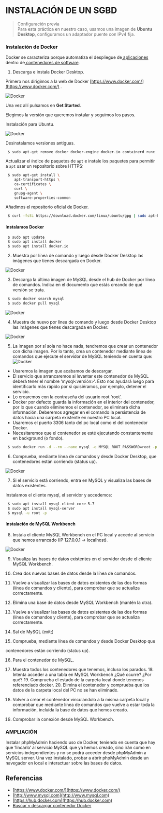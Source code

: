 # INSTALACIÓN DE UN SGBD 
> Configuración previa  
> Para esta práctica en nuestro caso, usamos una imagen de **Ubuntu Desktop**, configuramos un adaptador puente con IPv4 fija. 

### Instalación de Docker

Docker se caracteriza porque automatiza el despliegue de[ aplicaciones](https://es.wikipedia.org/wiki/Aplicaci%C3%B3n_inform%C3%A1tica) dentro de[ contenedores de software](https://es.wikipedia.org/wiki/Contenedores_de_software). 

1. Descarga e instala Docker Desktop.

Primero nos dirigimos a la web de Docker  [https://www.docker.com/](https://www.docker.com/) . 

![Docker](images/docker.png "image_Docker")

Una vez allí pulsamos en **Get Started**.

Elegimos la versión que queremos instalar y seguimos los pasos.

Instalación para Ubuntu.

![Docker](images/docker_ubu.png "image_Docker")

Desinstalamos versiones antiguas. 

`` $ sudo apt-get remove docker docker-engine docker.io containerd runc`` 

Actualizar el índice de paquetes de ``apt`` e instale los paquetes para permitir a ``apt`` usar un repositorio sobre HTTPS: 

```bash
 $ sudo apt-get install \ 
    apt-transport-https \ 
    ca-certificates \ 
    curl \ 
    gnupg-agent \ 
    software-properties-common
```

Añadimos el repositorio oficial de Docker. 

```bash 
 $ curl -fsSL https://download.docker.com/linux/ubuntu/gpg | sudo apt-key add 
```

#### Instalamos Docker
```bash
 $ sudo apt update
 $ sudo apt install docker
 $ sudo apt install docker.io
```
2. Muestra por línea de comando y luego desde Docker Desktop las imágenes que  tienes descargada en Docker.

![Docker](images/docker_ubu1.png "image_Docker")

3. Descarga la última imagen de MySQL desde el hub de Docker por línea de  comandos. Indica en el documento que estás creando de  qué versión se trata.

```bash
 $ sudo docker search mysql
 $ sudo docker pull mysql
```

![Docker](images/docker_ubu2.png "image_Docker")

4. Muestra de nuevo por línea de comando y luego desde Docker Desktop las  imágenes que tienes descargada en Docker.

![Docker](images/docker_ubu3.png "image_Docker")

5. La imagen por sí sola no hace nada, tendremos que crear un contenedor con dicha imagen. Por lo tanto, crea un contenedor mediante línea de comandos que ejecute el servidor de MySQL teniendo en cuenta que: 
![Docker](images/image1.png "Docker")
*   Usaremos la imagen que acabamos de descargar. 
*   El servicio que arrancaremos al levantar este contenedor de MySQL deberá  tener el nombre ‘mysql&lt;versión>’. Esto nos ayudará luego para identificarlo  más rápido por si quisiéramos, por ejemplo, detener el servicio. 
*   Lo crearemos con la contraseña del usuario root ‘root’. 
*   Docker por defecto guarda la información en el interior del contenedor, por lo  que cuando eliminemos el contenedor, se eliminará dicha información.  Deberemos agregar en el comando la persistencia de datos hacia una carpeta  existente en nuestro PC local. 
*   Usaremos el puerto 3306 tanto del pc local como el del contenedor Docker.
*   Necesitaremos que el contenedor se esté ejecutando constantemente en  background (o fondo). 

```bash
 $ sudo docker run -d --rm --name mysql -e MYSQL_ROOT_PASSWORD=root -p 3306:3306 -v mysql_data:/var/lib/mysql mysql:8.0.22
```

6. Comprueba, mediante línea de comandos y desde Docker Desktop, que  contenedores están corriendo (status up). 

![Docker](images/docker_ubu4.png "image_Docker")

7. Si el servicio está corriendo, entra en MySQL y visualiza las bases de datos  existentes. 

Instalamos el cliente mysql, el servidor y accedemos: 

```bash
 $ sudo apt install mysql-client-core-5.7
 $ sudo apt install mysql-server
 $ mysql -u root -p
```

#### Instalación de MySQL Workbench

8. Instala el cliente MySQL Workbench en el PC local y accede al servicio que hemos arrancado (IP 127.0.0.1 -> localhost). 

![Docker](images/docker_work1.png "image_Docker")

9. Visualiza las bases de datos existentes en el servidor desde el cliente MySQL Workbench. 

10. Crea dos nuevas bases de datos desde la línea de comandos. 

11. Vuelve a visualizar las bases de datos existentes de las dos formas (línea de  comandos y cliente), para comprobar que se actualiza correctamente. 

12. Elimina una base de datos desde MySQL Workbench (mantén la otra). 

13. Vuelve a visualizar las bases de datos existentes de las dos formas (línea de  comandos y cliente), para comprobar que se actualiza correctamente. 

14. Sal de MySQL (exit;) 

15. Comprueba, mediante línea de comandos y desde Docker Desktop que 

contenedores están corriendo (status up). 

16. Para el contenedor de MySQL. 

17. Muestra todos los contenedores que tenemos, incluso los parados. 18. Intenta acceder a una tabla en MySQL Workbench ¿Qué ocurre? ¿Por qué? 19. Comprueba el estado de la carpeta local donde tenemos referenciado docker. 20. Elimina el contenedor y comprueba que los datos de la carpeta local del PC no se  han eliminado. 

21. Volver a crear el contenedor vinculandolo a la misma carpeta local y comprobar que mediante línea de comandos que vuelve a estar toda la información, incluida la base  de datos que hemos creado. 

22. Comprobar la conexión desde MySQL Workbench. 


### AMPLIACIÓN 

Instalar phpMyAdmin haciendo uso de Docker, teniendo en cuenta que hay que ‘lincarlo’ al servicio MySQL que ya hemos creado, sino irán como en servicios independientes y  no se podrá acceder desde phpMyAdmin a MySQL server. Una vez instalado, probar a abrir phpMyAdmin desde un navegador en local e  interactuar sobre las bases de datos.


## Referencias



*   [https://www.docker.com/](https://www.docker.com/)
*   [http://www.mysql.com](http://www.mysql.com)
*   [https://hub.docker.com](https://hub.docker.com)
*   [Buscar y descargar contenedor Docker](https://www.linuxparty.es/115-docker/10270-como-buscar-imagenes-docker-y-lanzar-un-contenedor.html)